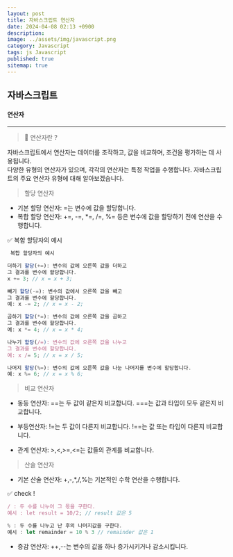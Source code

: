 ```yaml
---
layout: post
title: 자바스크립트 연산자
date: 2024-04-08 02:13 +0900
description: 
image: ../assets/img/javascript.png
category: Javascript
tags: js Javascript
published: true
sitemap: true
---
```

## 자바스크립트



#### 연산자

<hr />

> 🍳 연산자란 ?

자바스크립트에서 연산자는 데이터를 조작하고, 값을 비교하며, 조건을 평가하는 데 사용됩니다.<br>
다양한 유형의 연산자가 있으며, 각각의 연산자는 특정 작업을 수행합니다.
자바스크립트의 주요 연산자 유형에 대해 알아보겠습니다.


> 할당 연산자

* 기본 할당 연산자: =는 변수에 값을 할당합니다.
* 복합 할당 연산자: +=, -=, *=, /=, %= 등은 변수에 값을 할당하기 전에 연산을 수행합니다.


✅ 복합 할당자의 예시
```javascript
 복합 할당자의 예시

더하기 할당(+=): 변수의 값에 오른쪽 값을 더하고
그 결과를 변수에 할당합니다.
x += 3; // x = x + 3;

빼기 할당(-=): 변수의 값에서 오른쪽 값을 빼고
그 결과를 변수에 할당합니다.
예: x -= 2; // x = x - 2;

곱하기 할당(*=): 변수의 값에 오른쪽 값을 곱하고
그 결과를 변수에 할당합니다.
예: x *= 4; // x = x * 4;

나누기 할당(/=): 변수의 값에 오른쪽 값을 나누고
그 결과를 변수에 할당합니다.
예: x /= 5; // x = x / 5;

나머지 할당(%=): 변수의 값에 오른쪽 값을 나눈 나머지를 변수에 할당합니다.
예: x %= 6; // x = x % 6;

```


> 비교 연산자

* 동등 연산자: ==는 두 값이 같은지 비교합니다.
===는 값과 타입이 모두 같은지 비교합니다.

* 부등연산자: !=는 두 값이 다른지 비교합니다.
!==는 값 또는 타입이 다른지 비교합니다.

* 관계 연산자: >,<,>=,<=는 값들의 관계를 비교합니다.


> 산술 연산자

* 기본 산술 연산자: +,-,*,/,%는 기본적인 수학 연산을 수행합니다.

✅ check !
```javascript
/ : 두 수를 나누어 그 몫을 구한다.
예시 : let result = 10/2; // result 값은 5

% : 두 수를 나누고 난 후의 나머지값을 구한다.
예시 : let remainder = 10 % 3 // remainder 값은 1
```

* 증감 연산자: ++,--는 변수의 값을 하나 증가시키거나 감소시킵니다.
